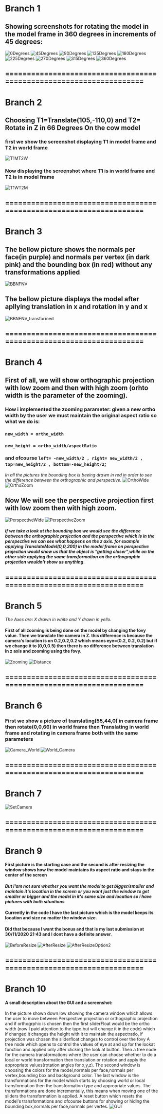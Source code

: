 # Branch 1
## Showing screenshots for rotating the model in the model frame in 360 degrees in increments of 45 degrees:
![0Degrees](https://github.com/HaifaGraphicsCourses/computergraphics2021-f-r-i-e-n-d-s/blob/master/Images/0Degrees.JPG)
![45Degrees](https://github.com/HaifaGraphicsCourses/computergraphics2021-f-r-i-e-n-d-s/blob/master/Images/45Degrees.JPG)
![90Degrees](https://github.com/HaifaGraphicsCourses/computergraphics2021-f-r-i-e-n-d-s/blob/master/Images/90Degrees.JPG)
![135Degrees](https://github.com/HaifaGraphicsCourses/computergraphics2021-f-r-i-e-n-d-s/blob/master/Images/135Degrees.JPG)
![180Degrees](https://github.com/HaifaGraphicsCourses/computergraphics2021-f-r-i-e-n-d-s/blob/master/Images/180Degrees.JPG)
![225Degrees](https://github.com/HaifaGraphicsCourses/computergraphics2021-f-r-i-e-n-d-s/blob/master/Images/225Degrees.JPG)
![270Degrees](https://github.com/HaifaGraphicsCourses/computergraphics2021-f-r-i-e-n-d-s/blob/master/Images/270Degrees.JPG)
![315Degrees](https://github.com/HaifaGraphicsCourses/computergraphics2021-f-r-i-e-n-d-s/blob/master/Images/315Degrees.JPG)
![360Degrees](https://github.com/HaifaGraphicsCourses/computergraphics2021-f-r-i-e-n-d-s/blob/master/Images/360Degrees.JPG)
## ===================================================================
# Branch 2
## Choosing T1=Translate(105,-110,0) and T2= Rotate in Z in 66 Degrees On the cow model
### first we show the screenshot displaying T1 in model frame and T2 in world frame
![T1MT2W](https://github.com/HaifaGraphicsCourses/computergraphics2021-f-r-i-e-n-d-s/blob/master/Images/T1ModelT2World.JPG)
### Now displaying the screenshot where T1 is in world frame and T2 is in model frame
![T1WT2M](https://github.com/HaifaGraphicsCourses/computergraphics2021-f-r-i-e-n-d-s/blob/master/Images/T1WorldT2Model.JPG)
## ===================================================================
# Branch 3
## The bellow picture shows the normals per face(in purple) and normals per vertex (in dark pink) and the bounding box (in red) without any transformations applied
![BBNFNV](https://github.com/HaifaGraphicsCourses/computergraphics2021-f-r-i-e-n-d-s/blob/master/Images/BBNFNV.JPG)
## The bellow picture displays the model after apllying translation in x and rotation in y and x
![BBNFNV_transformed](https://github.com/HaifaGraphicsCourses/computergraphics2021-f-r-i-e-n-d-s/blob/master/Images/BBNFNV_transformed.JPG)
## ===================================================================
# Branch 4
## First of all, we will show orthographic projection with low zoom and then with high zoom (orhto width is the parameter of the zooming).
### How i implemented the zooming parameter: given a new ortho width by the user we must maintain the original aspect ratio so what we do is:
### `new_width = ortho_width `
### `new_height = ortho_width/aspectRatio`
### and ofcourse `left= -new_width/2 , right= new_width/2 , top=new_height/2 , bottom=-new_height/2`;
 *In all the pictures the bounding box is beeing drawn in red in order to see the difference between the orthographic and perspective.*
![OrthoWide](https://github.com/HaifaGraphicsCourses/computergraphics2021-f-r-i-e-n-d-s/blob/master/Images/OrhtoWide.png)
![OrthoZoom](https://github.com/HaifaGraphicsCourses/computergraphics2021-f-r-i-e-n-d-s/blob/master/Images/ZoomingOrhto.png)
## Now We will see the perspective projection first with low zoom then with high zoom.
![PerspectiveWide](https://github.com/HaifaGraphicsCourses/computergraphics2021-f-r-i-e-n-d-s/blob/master/Images/PerspectiveWide.png)
![PerspectiveZoom](https://github.com/HaifaGraphicsCourses/computergraphics2021-f-r-i-e-n-d-s/blob/master/Images/PerspectiveZoom.png)
##### If we take a look at the bounding box we would see the difference between the orthographic projection and the perspective which is in the perspective we can see what happens on the z axis. for example applying TranslateModel(0,0,200) in the model frame on perspective projection would show us that the object is "getting closer",while on the other side applying the same transformation on the orthographic projection wouldn't show us anything.
## ===================================================================
# Branch 5
*The Axes are: X drawn in white and Y drawn in yello.*
#### First of all zooming is being done on the model by changing the fovy value. Then we translate the camera in Z. this difference is because the camera's location is on 0.2,0.2,0.2 which means eye=(0.2, 0.2, 0.2) but if we change it to (0,0,0.5) then there is no difference between translation in z axis and zooming using the fovy.
![Zooming](https://github.com/HaifaGraphicsCourses/computergraphics2021-f-r-i-e-n-d-s/blob/master/Images/ZoomingPer.JPG)
![Distance](https://github.com/HaifaGraphicsCourses/computergraphics2021-f-r-i-e-n-d-s/blob/master/Images/DistancePer.JPG)
## ===================================================================
# Branch 6
### First we show a picture of translating(55,44,0) in camera frame then rotate(0,0,66) in world frame then Translating in world frame and rotating in camera frame both with the same parameters
![Camera_World](https://github.com/HaifaGraphicsCourses/computergraphics2021-f-r-i-e-n-d-s/blob/master/Images/T1CameraT2World.JPG)
![World_Camera](https://github.com/HaifaGraphicsCourses/computergraphics2021-f-r-i-e-n-d-s/blob/master/Images/T1WorldT2Camera.JPG)
## ===================================================================
# Branch 7
![SetCamera](https://github.com/HaifaGraphicsCourses/computergraphics2021-f-r-i-e-n-d-s/blob/master/Images/SetCamera(aaa).JPG)
## ===================================================================
# Branch 9
#### First picture is the starting case and the second is after resizing the window shows how the model maintains its aspect ratio and stays in the center of the screen
#### *But I'am not sure whether you want the model to get bigger/smaller and maintain it's location in the screen or you want just the window to get smaller or bigger and the model in it's same size and location so i have pictures with both situations*
#### Currently in the code I have the last picture which is the model keeps its location and size no matter the window size.
#### Did that because I want the bonus and that is my last submission at 30/11/2020 21:43 and I dont have a definite answer.
![BeforeResize](https://github.com/HaifaGraphicsCourses/computergraphics2021-f-r-i-e-n-d-s/blob/master/Images/BeforeResize.png)
![AfterResize](https://github.com/HaifaGraphicsCourses/computergraphics2021-f-r-i-e-n-d-s/blob/master/Images/AfterResize.png)
![AfterResizeOption2](https://github.com/HaifaGraphicsCourses/computergraphics2021-f-r-i-e-n-d-s/blob/master/Images/afterResizing.png)
## ===================================================================
# Branch 10
#### A small description about the GUI and a screenshot:
In the picture shown down low showing the camera window which allows the user to move between Perspective projection or orthographic projection and if orthogrphic is chosen then the first sliderFloat would be the ortho width (now I paid attention to the typo but will change it in the code) which if changed it changes the height with it to maintain the aspectratio, if projection was chosen the sliderfloat changes to control over the fovy
A tree node which opens to control the values of eye at and up for the lookat function and applied only after clicking the look at button.
Then a tree node for the camera transformations where the user can choose whether to do a local or world transformation then translation or rotation and apply the appropriate values(rotation angles for x,y,z).
The second window is choosing the colors for the model,normals per face,normals per vertex,bounding box and background color.
The last window is the transformations for the model which starts by choosing world or local transformation then the transformation type and appropriate values.
The transformations are done incrementally, this means when moving one of the sliders the transformation is applied.
A reset button which resets the model's transformations and ofcourse buttons for showing or hiding the bounding box,normals per face,normals per vertes.
![GUI](https://github.com/HaifaGraphicsCourses/computergraphics2021-f-r-i-e-n-d-s/blob/master/Images/GuiPic.png)
